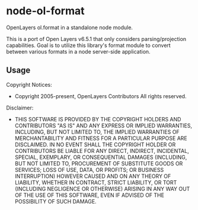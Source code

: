 # node-ol-format
OpenLayers ol.format in a standalone node module.

This is a port of Open Layers v6.5.1 that only considers parsing/projection capabilities.
Goal is to utilize this library's format module to convert between various formats in a node server-side application.

## Usage

Copyright Notices:
* Copyright 2005-present, OpenLayers Contributors All rights reserved.

Disclaimer: 

* THIS SOFTWARE IS PROVIDED BY THE COPYRIGHT HOLDERS AND CONTRIBUTORS "AS IS" AND ANY EXPRESS OR IMPLIED WARRANTIES, INCLUDING, BUT NOT LIMITED TO, THE IMPLIED WARRANTIES OF MERCHANTABILITY AND FITNESS FOR A PARTICULAR PURPOSE ARE DISCLAIMED. IN NO EVENT SHALL THE COPYRIGHT HOLDER OR CONTRIBUTORS BE LIABLE FOR ANY DIRECT, INDIRECT, INCIDENTAL, SPECIAL, EXEMPLARY, OR CONSEQUENTIAL DAMAGES (INCLUDING, BUT NOT LIMITED TO, PROCUREMENT OF SUBSTITUTE GOODS OR SERVICES; LOSS OF USE, DATA, OR PROFITS; OR BUSINESS INTERRUPTION) HOWEVER CAUSED AND ON ANY THEORY OF LIABILITY, WHETHER IN CONTRACT, STRICT LIABILITY, OR TORT (INCLUDING NEGLIGENCE OR OTHERWISE) ARISING IN ANY WAY OUT OF THE USE OF THIS SOFTWARE, EVEN IF ADVISED OF THE POSSIBILITY OF SUCH DAMAGE.
